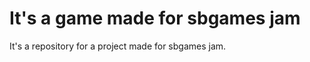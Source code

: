 It's a game made for sbgames jam
================================

It's a repository for a project made for sbgames jam.